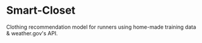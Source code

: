 # Smart-Closet
Clothing recommendation model for runners using home-made training data &amp; weather.gov's API.
